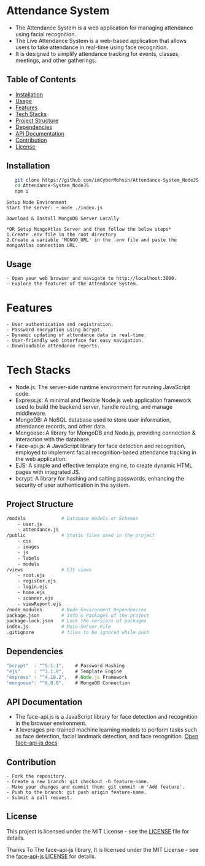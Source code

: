 # Attendance System
- The Attendance System is a web application for managing attendance using facial recognition.
- The Live Attendance System is a web-based application that allows users to take attendance in real-time using face recognition.
- It is designed to simplify attendance tracking for events, classes, meetings, and other gatherings.

## Table of Contents
- [Installation](#installation)
- [Usage](#usage)
- [Features](#features)
- [Tech Stacks](#tech-stacks)
- [Project Structure](#project-structure)
- [Dependencies](#dependencies)
- [API Documentation](#api-documentation)
- [Contribution](#contribution)
- [License](#license)

## Installation
```bash
   git clone https://github.com/imCyberMohsin/Attendance-System_NodeJS.git
   cd Attendance-System_NodeJS
   npm i
```
```### Install Node Dependencies : ~ npm install
Setup Node Environment
Start the server: ~ node ./index.js
```
```### MongoDB DB Setup
Download & Install MongoDB Server Locally

*OR Setup MongoAtlas Server and then follow the below steps*
1.Create .env file in the root directory
2.Create a variable 'MONGO_URL' in the .env file and paste the mongoAtlas connection URL.
```

## Usage
```
- Open your web browser and navigate to http://localhost:3000.
- Explore the features of the Attendance System.
```

# Features
```Facial recognition-based attendance tracking.
- User authentication and registration.
- Password encryption using bcrypt.
- Dynamic updating of attendance data in real-time.
- User-friendly web interface for easy navigation.
- Downloadable attendance reports.
```

# Tech Stacks 
- Node.js: The server-side runtime environment for running JavaScript code.
- Express.js: A minimal and flexible Node.js web application framework used to build the backend server, handle routing, and manage middleware.
- MongoDB: A NoSQL database used to store user information, attendance records, and other data.
- Mongoose: A library for MongoDB and Node.js, providing connection & interaction with the database.
- Face-api.js: A JavaScript library for face detection and recognition, employed to implement facial recognition-based attendance tracking in the web application.
- EJS: A simple and effective template engine, to create dynamic HTML pages with integrated JS.
- bcrypt: A library for hashing and salting passwords, enhancing the security of user authentication in the system.

## Project Structure
```bash
/models             # Database models or Schemas
    - user.js 
    - attendance.js
/public             # Static files used in the project
    - css
    - images
    - js
    - labels
    - models
/views              # EJS views
    - root.ejs
    - register.ejs
    - login.ejs
    - home.ejs
    - scanner.ejs
    - viewReport.ejs
/node_modules       # Node Environment Dependencies
package.json        # Info & Packages of the project
package-lock.json   # Lock the versions of packages 
index.js            # Main Server File
.gitignore          # files to be ignored while push
```

## Dependencies
```js
"bcrypt"  : "^5.1.1",    # Password Hashing
"ejs"     : "^3.1.9",    # Template Engine
"express" : "^4.18.2",   # Node.js Framework
"mongoose": "^8.0.0",    # MongoDB Connection
```

## API Documentation
- The face-api.js is a JavaScript library for face detection and recognition in the browser environment.
- it leverages pre-trained machine learning models to perform tasks such as face detection, facial landmark detection, and face recognition. 
[Open face-api-js docs ](https://github.com/justadudewhohacks/face-api.js)

## Contribution
```
- Fork the repository.
- Create a new branch: git checkout -b feature-name.
- Make your changes and commit them: git commit -m 'Add feature'.
- Push to the branch: git push origin feature-name.
- Submit a pull request.
```

## License
This project is licensed under the MIT License - see the [LICENSE](LICENSE.txt) file for details.

Thanks To The face-api-js library, It is licensed under the MIT License - see the [face-api-js LICENSE](https://github.com/justadudewhohacks/face-api.js/blob/master/LICENSE) for details.